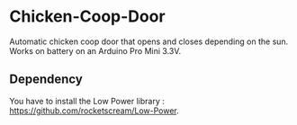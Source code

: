 # Chicken-Coop-Door
Automatic chicken coop door that opens and closes depending on the sun.\
Works on battery on an Arduino Pro Mini 3.3V.

## Dependency
You have to install the Low Power library : https://github.com/rocketscream/Low-Power.
